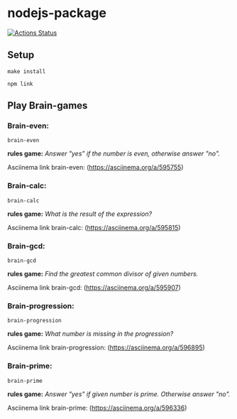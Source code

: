 # nodejs-package
[![Actions Status](https://github.com/ArthurFloyd/frontend-project-44/workflows/hexlet-check/badge.svg)](https://github.com/ArthurFloyd/frontend-project-44/actions)

## Setup
```
make install

npm link
```

## Play Brain-games

### Brain-even:

```
brain-even
```
**rules game:**
*Answer "yes" if the number is even, otherwise answer "no".*

Asciinema link brain-even:
(https://asciinema.org/a/595755)


### Brain-calc:

```
brain-calc
```
**rules game:**
*What is the result of the expression?*

Asciinema link brain-calc:
(https://asciinema.org/a/595815)


### Brain-gcd:

```
brain-gcd
```
**rules game:**
*Find the greatest common divisor of given numbers.*

Asciinema link brain-gcd:
(https://asciinema.org/a/595907)


### Brain-progression:

```
brain-progression
```
**rules game:**
*What number is missing in the progression?*

Asciinema link brain-progression:
(https://asciinema.org/a/596895)


### Brain-prime:

```
brain-prime
```
**rules game:**
*Answer "yes" if given number is prime. Otherwise answer "no".*

Asciinema link brain-prime:
(https://asciinema.org/a/596336)
